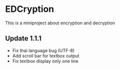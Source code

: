 # EDCryption

This is a miniproject about encryption and decryption

## Update 1.1.1
- Fix thai language bug (UTF-8)
- Add scroll bar for textbox output
- Fix textbox display only one line
